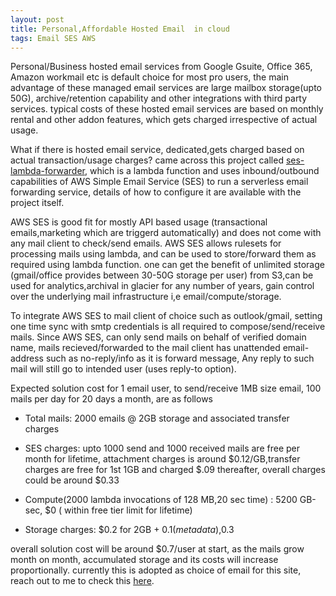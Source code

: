 ```yaml
---
layout: post
title: Personal,Affordable Hosted Email  in cloud
tags: Email SES AWS 
---
```


Personal/Business hosted email services from  Google Gsuite, Office 365, Amazon workmail etc is default choice for most pro users, the main advantage of these managed email services are large mailbox storage(upto 50G), archive/retention capability and other integrations with third party services. typical costs of these hosted email services are based on monthly rental and other addon features, which gets charged irrespective of actual usage.

What if there is  hosted email service, dedicated,gets charged based on actual transaction/usage charges? came across this project called [ses-lambda-forwarder](https://github.com/arithmetric/aws-lambda-ses-forwarder), which is a lambda function and uses inbound/outbound capabilities of AWS Simple Email Service (SES) to run a serverless email forwarding service, details of how to configure it are available with the project itself. 

AWS SES is good fit for mostly API based usage (transactional emails,marketing which are triggerd automatically)  and does not come with any mail client to check/send emails. AWS SES allows rulesets for processing mails using lambda, and can be used to store/forward them as required using lambda function. one can get the benefit of unlimited storage (gmail/office provides between 30-50G storage per user) from S3,can be used for analytics,archival in glacier for any number of years,  gain  control over the underlying mail infrastructure i,e email/compute/storage.

To integrate AWS SES to mail client of choice such as outlook/gmail, setting one time sync with smtp credentials is all required to compose/send/receive mails. Since AWS SES, can only send mails on behalf of  verified domain name, mails recieved/forwarded to the mail client has unattended email-address such as no-reply/info as it is forward message, Any reply to such mail will still go to intended user (uses reply-to option).

Expected solution cost for 1 email user, to send/receive  1MB size email, 100 mails per day for 20 days a month, are as follows 
- Total mails: 2000 emails @ 2GB storage and associated transfer charges

- SES charges: upto 1000 send and 1000 received mails are free per month for lifetime, attachment charges is around $0.12/GB,transfer charges are free for 1st 1GB and charged $.09 thereafter, overall charges could be around $0.33
- Compute(2000 lambda invocations of 128 MB,20 sec time) : 5200 GB-sec, $0 ( within free tier limit for lifetime)
- Storage charges: $0.2 for 2GB + $0.1(metadata) ,$0.3

overall solution cost will be around $0.7/user at start, as the mails grow month on month, accumulated storage and its costs will increase proportionally. currently this is adopted as choice of email for this site, reach out to me to check this [here](mailto:ndn@nageshdn.com). 
